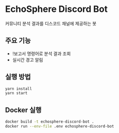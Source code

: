 # EchoSphere Discord Bot

커뮤니티 분석 결과를 디스코드 채널에 제공하는 봇

## 주요 기능
- !보고서 명령어로 분석 결과 조회
- 실시간 경고 알림

## 실행 방법
```bash
yarn install
yarn start
```

## Docker 실행
```bash
docker build -t echosphere-discord-bot .
docker run --env-file .env echosphere-discord-bot
```
